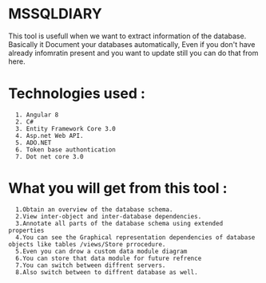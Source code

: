 # MSSQLDIARY
 
 This tool is usefull when we want to extract information of the database. 
 Basically it Document your databases automatically, Even if you don't have already infomratin present and you want to update still you can do that from here. 
 
# Technologies used : 
      1. Angular 8 
      2. C#
      3. Entity Framework Core 3.0
      4. Asp.net Web API. 
      5. ADO.NET 
      6. Token base authontication
      7. Dot net core 3.0 
      
 
# What you will get from this tool : 
      1.Obtain an overview of the database schema.
      2.View inter-object and inter-database dependencies.
      3.Annotate all parts of the database schema using extended properties
      4.You can see the Graphical representation dependencies of database objects like tables /views/Store prrocedure. 
      5.Even you can drow a custom data module diagram 
      6.You can store that data module for future refrence
      7.You can switch between diffrent servers. 
      8.Also switch between to diffrent database as well. 
